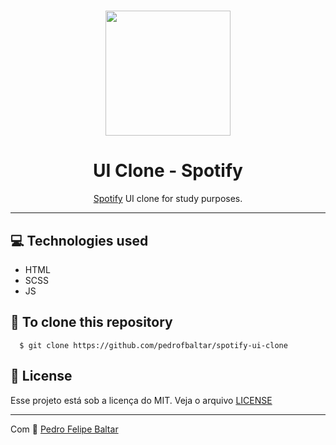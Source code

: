 <h1 align="center"> 
  <img src="https://i.pinimg.com/originals/0a/10/de/0a10de0640cbcfcd9cf0ac742b90bb30.png" width="200">
</h1>

<h1 align="center">
  UI Clone - Spotify
</h1>
<p align="center"><a href="https://spotify.com">Spotify</a> UI clone for study purposes.</p>
<hr>

## 💻 Technologies used

- HTML
- SCSS
- JS

## 🚀 To clone this repository

```
  $ git clone https://github.com/pedrofbaltar/spotify-ui-clone
```

## 📜 License

Esse projeto está sob a licença do MIT. Veja o arquivo [LICENSE](https://github.com/pedrofbaltar/spotify-ui-clone/blob/master/LICENSE)

<hr>

Com 💜 [Pedro Felipe Baltar](https://github.com/pedrofbaltar)